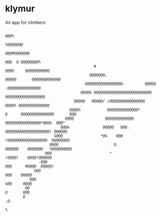 # klymur
An app for climbers
                                                                                                                                                      
                                                                                                                                                      
                                                                                                                                                      
                                                                                                                                                                                                                                       
                                                                                                                                                      
                                                                                                                                                      
                                                                                                                                                      
                                                                                                                                                      
                                                                                                                                                      
                                                                                                                                                      
                                                                                                                                                      
                                                                                                                                                      
                                                                                @@@%                                                                  
                                                                              %@@@@@@@                                                                
                                                                             @@@#@@@@@@@                                                              
                                                                           @@@  @ @@@@@@@@%                                                           
                                            #                            @@@@     @@@@@@@@@@@                                                         
                                          @@@@@@@,                    @@@@@       @@@@@@@@@@@@@                                                       
                                        @@@@@@@@@@@@@@@@@.         @@@@@         .@@@@@@@@@@@@@@@                                                     
                                      @@@@& @@@@@@@@@@@@@@@@@@@@@@@@@@           @@@@@@@@@@@@@@@@@@                                                   
                                   @@@@@   @@@@@/ /@@@@@@@@@@@@@@@@              @@@@% @@@@@@@@@@@@@@                                                 
                                 @@@@&            @@@@@@@@@@@@@@*                @      @@@@@@@@@@@@@@@       @@@                                     
                               @@@@              @@@@@@@@@@@@@                           @@@@@@@@@@@@@@@@*@@@&  @@@*                                  
                             @@@&               @@@@@   @@@.                              @@@@@@@@@@@@@@@@@@@@( @@@@@@                                
                          &@@@                 *@&    @@@                                  /@@@@@@@@@@@@@@@@@@  @@@@@@@@                              
                        @@@@                         @.                                      @@@@@@    @@@@@@@   %@@@@@@@@@                           
                      @@@                          *                                                    (@@@@(    @@@@(@@@@@@                         
                   .@@@                                                                                   @@@      #@@@@  @@@@@(                      
                 &@@                                                                                                  @@@    @@@@@                    
               @@@                                                                                                      &@@     @@@@                  
             @@                                                                                                            @       @@@                
            @                                                                                                                        ,@.              
                                                                                                                                        %             
                                                                                                                                                      
                                                                                                                                                      
                                                                                                                                                      
                                                                                                                                                      
                                                                                                                                                      
                                                                                                                                                      
                                                                                                                                           
